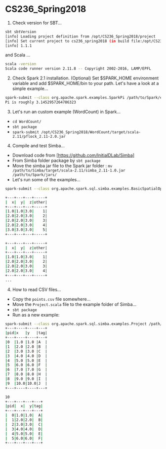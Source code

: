# CS236_Spring2018

1. Check version for SBT...

```bash
sbt sbtVersion
[info] Loading project definition from /opt/CS236_Spring2018/project
[info] Set current project to cs236_spring2018 (in build file:/opt/CS236_Spring2018/)
[info] 1.1.1

```
and Scala ...

```bash
scala -version
Scala code runner version 2.11.8 -- Copyright 2002-2016, LAMP/EPFL
```

2. Check Spark 2.1 installation.  (Optional) Set $SPARK_HOME environment variable and add $SPARK_HOME/bin to your path. Let's have a look at a simple example...

```bash
spark-submit --class org.apache.spark.examples.SparkPi /path/to/Spark/examples/jars/spark-examples_2.11-2.1.0.jar 
Pi is roughly 3.1452957264786323
```

3. Let's run an custom example (WordCount) in Spark...

  * `cd WordCount/`
  * `sbt package`
  * `spark-submit /opt/CS236_Spring2018/WordCount/target/scala-2.11/pflock_2.11-2.0.jar`

4. Compile and test Simba...

  * Download code from [https://github.com/InitialDLab/Simba]
  * From Simba folder package by `sbt package`
  * Move the simba jar file to the Spark jar folder : `mv /path/to/Simba/target/scala-2.11/simba_2.11-1.0.jar /path/to/Spark/jars/`
  * Let's run some of the examples... 
```bash
spark-submit --class org.apache.spark.sql.simba.examples.BasicSpatialOps /path/to/Simba/target/scala-2.11/simba_2.11-1.0.jar

+---+---+---+-----+
|  x|  y|  z|other|
+---+---+---+-----+
|1.0|1.0|3.0|    1|
|2.0|2.0|3.0|    2|
|2.0|2.0|3.0|    3|
|2.0|2.0|3.0|    4|
|3.0|3.0|3.0|    5|
+---+---+---+-----+

+---+---+---+-----+
|  x|  y|  z|other|
+---+---+---+-----+
|1.0|1.0|3.0|    1|
|2.0|2.0|3.0|    2|
|2.0|2.0|3.0|    3|
|2.0|2.0|3.0|    4|
+---+---+---+-----+
...

```
4. How to read CSV files...
  * Copy the `points.csv` file somewhere...
  * Move the `Project.scala` file to the example folder of Simba... 
  * `sbt package` 
  * Run as a new example:
```bash
spark-submit --class org.apache.spark.sql.simba.examples.Project /path/to/Simba/target/scala-2.11/simba_2.11-1.0.jar /path/to/points.csv 
+---+----+----+---+
|pid|x   |y   |tag|
+---+----+----+---+
|0  |1.0 |1.0 |A  |
|1  |2.0 |2.0 |B  |
|2  |3.0 |3.0 |C  |
|3  |4.0 |4.0 |D  |
|4  |5.0 |5.0 |E  |
|5  |6.0 |6.0 |F  |
|6  |7.0 |7.0 |G  |
|7  |8.0 |8.0 |H  |
|8  |9.0 |9.0 |I  |
|9  |10.0|10.0|J  |
+---+----+----+---+

10
+---+---+---+---+
|pid|  x|  y|tag|
+---+---+---+---+
|  0|1.0|1.0|  A|
|  1|2.0|2.0|  B|
|  2|3.0|3.0|  C|
|  3|4.0|4.0|  D|
|  4|5.0|5.0|  E|
|  5|6.0|6.0|  F|
+---+---+---+---+

```
